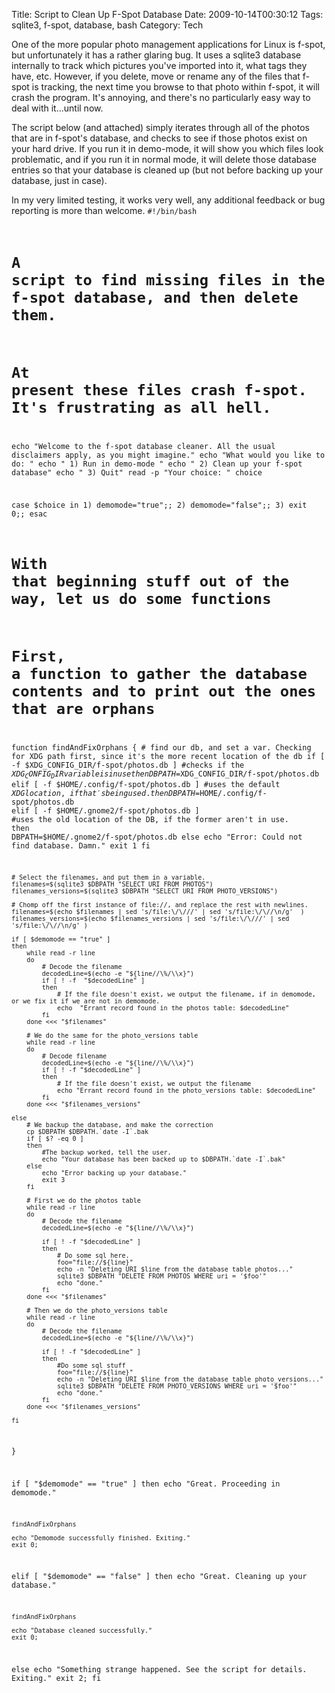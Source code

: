 Title: Script to Clean Up F-Spot Database
Date: 2009-10-14T00:30:12
Tags: sqlite3, f-spot, database, bash
Category: Tech

One of the more popular photo management applications for Linux is f-spot, but unfortunately it has a rather glaring bug. It uses a sqlite3 database internally to track which pictures you've imported into it, what tags they have, etc. However, if you delete, move or rename any of the files that f-spot is tracking, the next time you browse to that photo within f-spot, it will crash the program. It's annoying, and there's no particularly easy way to deal with it...until now.

The script below (and attached) simply iterates through all of the photos that are in f-spot's database, and checks to see if those photos exist on your hard drive. If you run it in demo-mode, it will show you which files look problematic, and if you run it in normal mode, it will delete those database entries so that your database is cleaned up (but not before backing up your database, just in case).

In my very limited testing, it works very well, any additional feedback or bug reporting is more than welcome. 
<code lang="text">#!/bin/bash

# A script to find missing files in the f-spot database, and then delete them.
# At present these files crash f-spot. It's frustrating as all hell.

echo "Welcome to the f-spot database cleaner. All the usual disclaimers apply, as you might imagine."
echo "What would you like to do: " 
echo "  1) Run in demo-mode " 
echo "  2) Clean up your f-spot database" 
echo "  3) Quit" 
read -p "Your choice: " choice

case $choice in 
    1) demomode="true";;
    2) demomode="false";;
    3) exit 0;;
esac

# With that beginning stuff out of the way, let us do some functions
# First, a function to gather the database contents and to print out the ones that are orphans

function findAndFixOrphans {
    # find our db, and set a var. Checking for XDG path first, since it's the more recent location of the db
    if [ -f $XDG_CONFIG_DIR/f-spot/photos.db ] #checks if the $XDG_CONFIG_DIR variable is in use
    then
        DBPATH=$XDG_CONFIG_DIR/f-spot/photos.db
    elif [ -f $HOME/.config/f-spot/photos.db ] #uses the default $XDG location, if that's being used.
    then
        DBPATH=$HOME/.config/f-spot/photos.db
    elif [ -f $HOME/.gnome2/f-spot/photos.db ] #uses the old location of the DB, if the former aren't in use.
    then
        DBPATH=$HOME/.gnome2/f-spot/photos.db
    else
        echo "Error: Could not find database. Damn." 
        exit 1
    fi

    # Select the filenames, and put them in a variable.
    filenames=$(sqlite3 $DBPATH "SELECT URI FROM PHOTOS")
    filenames_versions=$(sqlite3 $DBPATH "SELECT URI FROM PHOTO_VERSIONS")

    # Chomp off the first instance of file://, and replace the rest with newlines.
    filenames=$(echo $filenames | sed 's/file:\/\///' | sed 's/file:\/\//\n/g'  )
    filenames_versions=$(echo $filenames_versions | sed 's/file:\/\///' | sed 's/file:\/\//\n/g' )

    if [ $demomode == "true" ]
    then            
        while read -r line
        do
            # Decode the filename
            decodedLine=$(echo -e "${line//\%/\\x}")
            if [ ! -f  "$decodedLine" ] 
            then
                # If the file doesn't exist, we output the filename, if in demomode, or we fix it if we are not in demomode.
                echo  "Errant record found in the photos table: $decodedLine"
            fi
        done <<< "$filenames"
        
        # We do the same for the photo_versions table
        while read -r line
        do
            # Decode filename
            decodedLine=$(echo -e "${line//\%/\\x}")
            if [ ! -f "$decodedLine" ]
            then
                # If the file doesn't exist, we output the filename
                echo "Errant record found in the photo_versions table: $decodedLine"
            fi
        done <<< "$filenames_versions"

    else
        # We backup the database, and make the correction
        cp $DBPATH $DBPATH.`date -I`.bak
        if [ $? -eq 0 ]
        then
            #The backup worked, tell the user.
            echo "Your database has been backed up to $DBPATH.`date -I`.bak"
        else
            echo "Error backing up your database."
            exit 3
        fi
        
        # First we do the photos table
        while read -r line
        do
            # Decode the filename
            decodedLine=$(echo -e "${line//\%/\\x}")
            
            if [ ! -f "$decodedLine" ]
            then
                # Do some sql here.
                foo="file://${line}"
                echo -n "Deleting URI $line from the database table photos..."
                sqlite3 $DBPATH "DELETE FROM PHOTOS WHERE uri = '$foo'"
                echo "done."
            fi
        done <<< "$filenames"

        # Then we do the photo_versions table
        while read -r line
        do
            # Decode the filename
            decodedLine=$(echo -e "${line//\%/\\x}")

            if [ ! -f "$decodedLine" ]
            then
                #Do some sql stuff
                foo="file://${line}"
                echo -n "Deleting URI $line from the database table photo_versions..."
                sqlite3 $DBPATH "DELETE FROM PHOTO_VERSIONS WHERE uri = '$foo'"
                echo "done."
            fi
        done <<< "$filenames_versions"

    fi

}

if [ "$demomode" == "true" ]
then
    echo "Great. Proceeding in demomode."
    
    findAndFixOrphans

    echo "Demomode successfully finished. Exiting."
    exit 0;
elif [ "$demomode" == "false" ]
then
    echo "Great. Cleaning up your database."
    
    findAndFixOrphans    

    echo "Database cleaned successfully."
    exit 0;
else
    echo "Something strange happened. See the script for details. Exiting."
    exit 2;
fi
</code>
